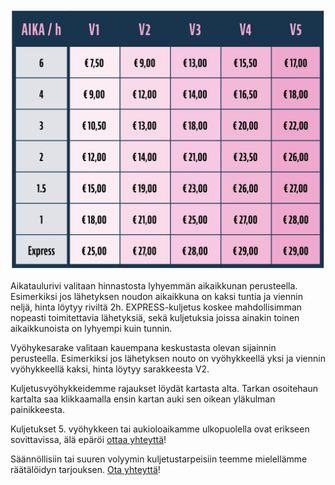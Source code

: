 
<img importance="low" loading="lazy" src="images/prices.jpeg" alt="Hinnasto kuva">

Aikataulurivi valitaan hinnastosta lyhyemmän aikaikkunan perusteella. Esimerkiksi jos lähetyksen noudon aikaikkuna on kaksi tuntia ja viennin neljä, hinta löytyy riviltä 2h. EXPRESS-kuljetus koskee mahdollisimman nopeasti toimitettavia lähetyksiä, sekä kuljetuksia joissa ainakin toinen aikaikkunoista on lyhyempi kuin tunnin.

Vyöhykesarake valitaan kauempana keskustasta olevan sijainnin perusteella. Esimerkiksi jos lähetyksen nouto on vyöhykkeellä yksi ja viennin vyöhykkeellä kaksi, hinta löytyy sarakkeesta V2.

Kuljetusvyöhykkeidemme rajaukset löydät kartasta alta. Tarkan osoitehaun kartalta saa klikkaamalla ensin kartan auki sen oikean yläkulman painikkeesta.

Kuljetukset 5. vyöhykkeen tai aukioloaikamme ulkopuolella ovat erikseen sovittavissa, älä epäröi [ottaa yhteyttä](#ota-yhteyttä)!

Säännöllisiin tai suuren volyymin kuljetustarpeisiin teemme mielellämme räätälöidyn tarjouksen. [Ota yhteyttä](#ota-yhteyttä)!
